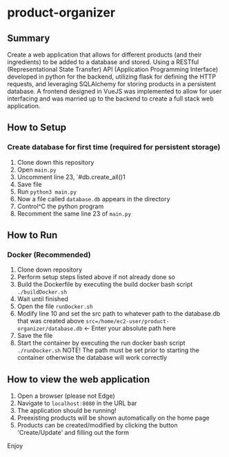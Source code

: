 # product-organizer

## Summary
Create a web application that allows for different products (and their ingredients) to be added to a database and stored. Using a RESTful (Representational State Transfer) API (Application Programming Interface) developed in python for the backend, utilizing flask for defining the HTTP requests, and leveraging SQLAlchemy for storing products in a persistent database. A frontend designed in VueJS was implemented to allow for user interfacing and was married up to the backend to create a full stack web application.

## How to Setup
### Create database for first time (required for persistent storage)
1. Clone down this repository
2. Open `main.py`
3. Uncomment line 23, `#db.create_all()1
4. Save file
5. Run `python3 main.py`
6. Now a file called `database.db` appears in the directory
7. Control^C the python program
8. Recomment the same line 23 of `main.py`

## How to Run
### Docker (Recommended)
1. Clone down repository
2. Perform setup steps listed above if not already done so
3. Build the Dockerfile by executing the build docker bash script `./buildDocker.sh`
4. Wait until finished
5. Open the file `runDocker.sh`
6. Modify line 10 and set the src path to whatever path to the database.db that was created above `src=/home/ec2-user/product-organizer/database.db` <- Enter your absolute path here
7. Save the file
8. Start the container by executing the run docker bash script `./runDocker.sh`
NOTE! The path must be set prior to starting the container otherwise the database will work correctly

## How to view the web application
1. Open a browser (please not Edge)
2. Navigate to `localhost:8080` in the URL bar
3. The application should be running!
4. Preexisting products will be shown automatically on the home page
5. Products can be created/modified by clicking the button 'Create/Update' and filling out the form

Enjoy


